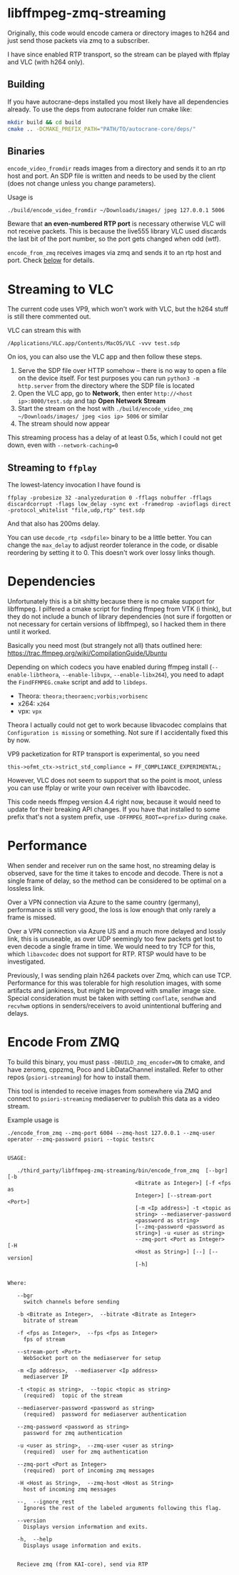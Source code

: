 # libffmpeg-zmq-streaming

Originally, this code would encode camera or directory images to h264 and just send
those packets via zmq to a subscriber.

I have since enabled RTP transport, so the stream can be played with ffplay and VLC
(with h264 only).

## Building
If you have autocrane-deps installed you most likely have all dependencies already.
To use the deps from autocrane folder run cmake like:
```bash
mkdir build && cd build
cmake .. -DCMAKE_PREFIX_PATH="PATH/TO/autocrane-core/deps/"
```

## Binaries

`encode_video_fromdir` reads images from a directory and sends it to an rtp host and port. An SDP file is written and
needs to be used by the client (does not change unless you change parameters).

Usage is

```
./build/encode_video_fromdir ~/Downloads/images/ jpeg 127.0.0.1 5006
```

Beware that **an even-numbered RTP port** is necessary otherwise VLC will not receive
packets. This is because the live555 library VLC used discards the last bit of the port
number, so the port gets changed when odd (wtf).

`encode_from_zmq` receives images via zmq and sends it to an rtp host and port. Check [below](#Encode-From-ZMQ) for details.

# Streaming to VLC

The current code uses VP9, which won't work with VLC, but the h264 stuff is still there
commented out.

VLC can stream this with

```
/Applications/VLC.app/Contents/MacOS/VLC -vvv test.sdp
```

On ios, you can also use the VLC app and then follow these steps.

1. Serve the SDP file over HTTP somehow – there is no way to open a file on the device
   itself. For test purposes you can run `python3 -m http.server` from the directory
   where the SDP file is located
2. Open the VLC app, go to **Network**, then enter `http://<host ip>:8000/test.sdp` and
   tap **Open Network Stream**
3. Start the stream on the host with `./build/encode_video_zmq ~/Downloads/images/ jpeg <ios ip> 5006` or similar
4. The stream should now appear

This streaming process has a delay of at least 0.5s, which I could not get down, even with
`--network-caching=0`

## Streaming to `ffplay`

The lowest-latency invocation I have found is

```
ffplay -probesize 32 -analyzeduration 0 -fflags nobuffer -fflags discardcorrupt -flags low_delay -sync ext -framedrop -avioflags direct -protocol_whitelist "file,udp,rtp" test.sdp
```

And that also has 200ms delay.

You can use `decode_rtp <sdpfile>` binary to be a little better. You can change the
`max_delay` to adjust reorder tolerance in the code, or disable reordering by setting it to 0. This doesn't work over lossy links though.

# Dependencies

Unfortunately this is a bit shitty because there is no cmake support for libffmpeg. I pilfered a cmake script for finding ffmpeg from VTK (i think),
but they do not include a bunch of library dependencies (not sure if forgotten or not necessary for certain versions of libffmpeg), so I hacked them in there until it worked.

Basically you need most (but strangely not all) thats outlined here: https://trac.ffmpeg.org/wiki/CompilationGuide/Ubuntu

Depending on which codecs you have enabled during ffmpeg install
(`--enable-libtheora`, `--enable-libvpx`, `--enable-libx264`), you need to adapt the
`FindFFMPEG.cmake` script and add to `libdeps`.

- Theora: `theora;theoraenc;vorbis;vorbisenc`
- x264: `x264`
- vpx: `vpx`

Theora I actually could not get to work because libvacodec complains that `Configuration
is missing` or something. Not sure if I accidentally fixed this by now.

VP9 packetization for RTP transport is experimental, so you need

```
this->ofmt_ctx->strict_std_compliance = FF_COMPLIANCE_EXPERIMENTAL;
```

However, VLC does not seem to support that so the point is moot, unless you can use
ffplay or write your own receiver with libavcodec.

This code needs ffmpeg version 4.4 right now, because it would need to update for their
breaking API changes. If you have that installed to some prefix that's not a system
prefix, use `-DFFMPEG_ROOT=<prefix>` during `cmake`.

# Performance

When sender and receiver run on the same host, no streaming delay is observed, save for
the time it takes to encode and decode. There is not a single frame of delay, so the
method can be considered to be optimal on a lossless link.

Over a VPN connection via Azure to the same country (germany), performance is still very
good, the loss is low enough that only rarely a frame is missed.

Over a VPN connection via Azure US and a much more delayed and lossly link, this is
unuseable, as over UDP seemingly too few packets get lost to even decode a single frame
in time. We would need to try TCP for this, which `libavcodec` does not support for RTP.
RTSP would have to be investigated.

Previously, I was sending plain h264 packets over Zmq, which can use TCP. Performance
for this was tolerable for high resolution images, with some artifacts and jankiness,
but might be improved with smaller image size. Special consideration must be taken with
setting `conflate`, `sendhwm` and `recvhwm` options in senders/receivers to avoid
unintentional buffering and delays.

# Encode From ZMQ

To build this binary, you  must pass `-DBUILD_zmq_encoder=ON` to cmake, and have zeromq,
cppzmq, Poco and LibDataChannel installed. Refer to other repos (`psiori-streaming`) for
how to install them.

This tool is intended to receive images from somewhere via ZMQ and connect to
`psiori-streaming` mediaserver to publish this data as a video stream.

Example usage is

```
./encode_from_zmq --zmq-port 6004 --zmq-host 127.0.0.1 --zmq-user operator --zmq-password psiori --topic testsrc
```

```

USAGE:

   ./third_party/libffmpeg-zmq-streaming/bin/encode_from_zmq  [--bgr] [-b
                                        <Bitrate as Integer>] [-f <fps as
                                        Integer>] [--stream-port <Port>]
                                        [-m <Ip address>] -t <topic as
                                        string> --mediaserver-password
                                        <password as string>
                                        [--zmq-password <password as
                                        string>] -u <user as string>
                                        --zmq-port <Port as Integer> [-H
                                        <Host as String>] [--] [--version]
                                        [-h]


Where:

   --bgr
     switch channels before sending

   -b <Bitrate as Integer>,  --bitrate <Bitrate as Integer>
     bitrate of stream

   -f <fps as Integer>,  --fps <fps as Integer>
     fps of stream

   --stream-port <Port>
     WebSocket port on the mediaserver for setup

   -m <Ip address>,  --mediaserver <Ip address>
     mediaserver IP

   -t <topic as string>,  --topic <topic as string>
     (required)  topic of the stream

   --mediaserver-password <password as string>
     (required)  password for mediaserver authentication

   --zmq-password <password as string>
     password for zmq authentication

   -u <user as string>,  --zmq-user <user as string>
     (required)  user for zmq authentication

   --zmq-port <Port as Integer>
     (required)  port of incoming zmq messages

   -H <Host as String>,  --zmq-host <Host as String>
     host of incoming zmq messages

   --,  --ignore_rest
     Ignores the rest of the labeled arguments following this flag.

   --version
     Displays version information and exits.

   -h,  --help
     Displays usage information and exits.


   Recieve zmq (from KAI-core), send via RTP

```
